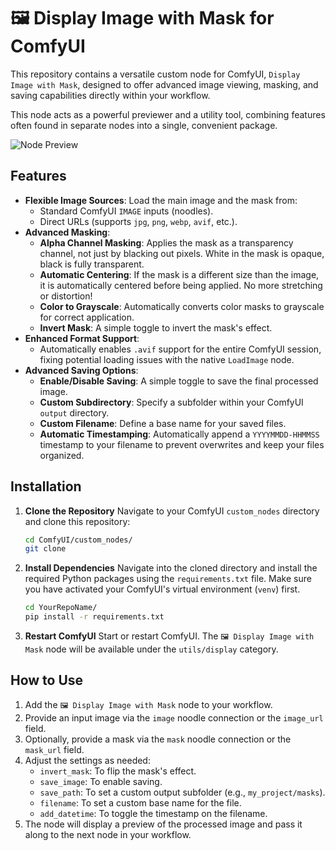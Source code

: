 # 🖼️ Display Image with Mask for ComfyUI

This repository contains a versatile custom node for ComfyUI, `Display Image with Mask`, designed to offer advanced image viewing, masking, and saving capabilities directly within your workflow.

This node acts as a powerful previewer and a utility tool, combining features often found in separate nodes into a single, convenient package.

![Node Preview](httpse_preview_image.png)  <!-- Replace with a screenshot of your node in action -->

## Features

- **Flexible Image Sources**: Load the main image and the mask from:
  - Standard ComfyUI `IMAGE` inputs (noodles).
  - Direct URLs (supports `jpg`, `png`, `webp`, `avif`, etc.).
- **Advanced Masking**:
  - **Alpha Channel Masking**: Applies the mask as a transparency channel, not just by blacking out pixels. White in the mask is opaque, black is fully transparent.
  - **Automatic Centering**: If the mask is a different size than the image, it is automatically centered before being applied. No more stretching or distortion!
  - **Color to Grayscale**: Automatically converts color masks to grayscale for correct application.
  - **Invert Mask**: A simple toggle to invert the mask's effect.
- **Enhanced Format Support**:
  - Automatically enables `.avif` support for the entire ComfyUI session, fixing potential loading issues with the native `LoadImage` node.
- **Advanced Saving Options**:
  - **Enable/Disable Saving**: A simple toggle to save the final processed image.
  - **Custom Subdirectory**: Specify a subfolder within your ComfyUI `output` directory.
  - **Custom Filename**: Define a base name for your saved files.
  - **Automatic Timestamping**: Automatically append a `YYYYMMDD-HHMMSS` timestamp to your filename to prevent overwrites and keep your files organized.

## Installation

1.  **Clone the Repository**
    Navigate to your ComfyUI `custom_nodes` directory and clone this repository:
    ```bash
    cd ComfyUI/custom_nodes/
    git clone 
    ```

2.  **Install Dependencies**
    Navigate into the cloned directory and install the required Python packages using the `requirements.txt` file. Make sure you have activated your ComfyUI's virtual environment (`venv`) first.
    ```bash
    cd YourRepoName/
    pip install -r requirements.txt
    ```

3.  **Restart ComfyUI**
    Start or restart ComfyUI. The `🖼️ Display Image with Mask` node will be available under the `utils/display` category.

## How to Use

1.  Add the `🖼️ Display Image with Mask` node to your workflow.
2.  Provide an input image via the `image` noodle connection or the `image_url` field.
3.  Optionally, provide a mask via the `mask` noodle connection or the `mask_url` field.
4.  Adjust the settings as needed:
    - `invert_mask`: To flip the mask's effect.
    - `save_image`: To enable saving.
    - `save_path`: To set a custom output subfolder (e.g., `my_project/masks`).
    - `filename`: To set a custom base name for the file.
    - `add_datetime`: To toggle the timestamp on the filename.
5.  The node will display a preview of the processed image and pass it along to the next node in your workflow.

